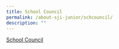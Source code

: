 ```yaml
---
title: School Council
permalink: /about-sji-junior/schcouncil/
description: ""
---
```

[School Council ](/files/school%20council%20photographs.pdf)